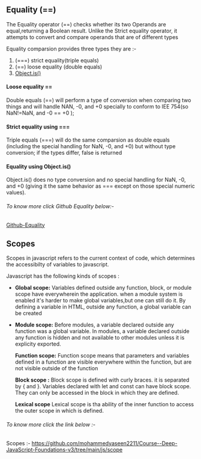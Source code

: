 ## Equality (==)

The Equality operator (==) checks whether its two Operands are equal,returning a Boolean result. Unlike the Strict equality operator, it attempts to convert and compare operands that are of different types

Equality comparsion provides three types they are :-

1. (===) strict equality(triple equals)
1. (==) loose equality (double equals)
1. <u> Object.is()</u>

#### Loose equality ==

Double equals (==) will perform a type of conversion when comparing two things and will handle NAN, -0, and +0 specially to conform to IEE 754(so NaN!=NaN, and -0 == +0 );

#### Strict equality using ===

Triple equals (===) will do the same comparsion as double equals (including the special handling for NaN, -0, and +0) but without type conversion; if the types differ, false is returned

#### Equality using Object.is()

Object.is() does no type conversion and no special handling for NaN, -0, and +0 (giving it the same behavior as === except on those special numeric values).

###### To know more click Github Equality below:-

[Github-Equality](https://github.com/mohammedyaseen2211/Course--Deep-JavaScript-Foundations-v3/tree/main/js/Equality)

## Scopes

Scopes in javascript refers to the current context of code, which determines the accessibilty of variables to javascript.

Javascript has the following kinds of scopes :

- <b>Global scope:</b> Variables defined outside any function, block, or module scope have everywherein the application.
  <space>
  when a module system is enabled it's harder to make global variables,but one can still do it. By defining a variable in HTML, outside any function, a global variable can be created

- <b>Module scope:</b> Before modules, a variable declared outside any function was a global variable. In modules, a variable declared outside any function is hidden and not available to other modules unless it is explicity exported.

  <b>Function scope:</b> Function scope means that parameters and variables defined in a function are visible everywhere within the function, but are not visible outside of the function

  <b>Block scope :</b> Block scope is defined with curly braces. it is separated by { and }.
  <space>
  Variables declared with let and const can have block scope. They can only be accessed in the block in which they are defined.

    <b>Lexical scope</b>
  Lexical scope is tha ability of the inner function to access the outer scope in which is defined.

###### To know more click the link below :-
Scopes :- https://github.com/mohammedyaseen2211/Course--Deep-JavaScript-Foundations-v3/tree/main/js/scope 
